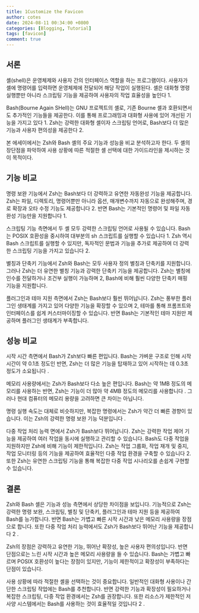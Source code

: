 ```yaml
---
title: 1Customize the Favicon
author: cotes
date: 2024-08-11 00:34:00 +0800
categories: [Blogging, Tutorial]
tags: [favicon]
comment: true
---
```



서론
--

셸(shell)은 운영체제와 사용자 간의 인터페이스 역할을 하는 프로그램이다. 사용자가 셸에 명령어를 입력하면 운영체제에 전달되어 해당 작업이 실행된다. 셸은 대화형 명령 실행뿐만 아니라 스크립팅 기능을 제공하여 사용자의 작업 효율성을 높인다 1.

Bash(Bourne Again SHell)는 GNU 프로젝트의 셸로, 기존 Bourne 셸과 호환되면서도 추가적인 기능들을 제공한다. 이를 통해 프로그래밍과 대화형 사용에 있어 개선된 기능을 가지고 있다 1. Zsh는 강력한 대화형 셸이자 스크립팅 언어로, Bash보다 더 많은 기능과 사용자 편의성을 제공한다 2.

본 에세이에서는 Zsh와 Bash 셸의 주요 기능과 성능을 비교 분석하고자 한다. 두 셸의 장단점을 파악하여 사용 상황에 따른 적절한 셸 선택에 대한 가이드라인을 제시하는 것이 목적이다.

기능 비교
-----

명령 보완 기능에서 Zsh는 Bash보다 더 강력하고 유연한 자동완성 기능을 제공합니다. Zsh는 파일, 디렉토리, 명령어뿐만 아니라 옵션, 매개변수까지 자동으로 완성해주며, 경로 확장과 오타 수정 기능도 제공합니다 2. 반면 Bash는 기본적인 명령어 및 파일 자동완성 기능만을 지원합니다 1.

스크립팅 기능 측면에서 두 셸 모두 강력한 스크립팅 언어로 사용될 수 있습니다. Bash는 POSIX 호환성을 중시하여 대부분의 sh 스크립트를 실행할 수 있습니다 1. Zsh 역시 Bash 스크립트를 실행할 수 있지만, 독자적인 문법과 기능을 추가로 제공하여 더 강력한 스크립팅 기능을 가지고 있습니다 2.

별칭과 단축키 기능에서 Zsh와 Bash는 모두 사용자 정의 별칭과 단축키를 지원합니다. 그러나 Zsh는 더 유연한 별칭 기능과 강력한 단축키 기능을 제공합니다. Zsh는 별칭에 인수를 전달하거나 조건부 실행이 가능하며 2, Bash에 비해 훨씬 다양한 단축키 매핑 기능을 지원합니다.

플러그인과 테마 지원 측면에서 Zsh는 Bash보다 훨씬 뛰어납니다. Zsh는 풍부한 플러그인 생태계를 가지고 있어 다양한 기능을 확장할 수 있으며 2, 테마를 통해 프롬프트와 인터페이스를 쉽게 커스터마이징할 수 있습니다. 반면 Bash는 기본적인 테마 지원만 제공하며 플러그인 생태계가 부족합니다.

성능 비교
-----

시작 시간 측면에서 Bash가 Zsh보다 빠른 편입니다. Bash는 가벼운 구조로 인해 시작 시간이 약 0.1초 정도인 반면, Zsh는 더 많은 기능을 탑재하고 있어 시작하는 데 0.3초 정도가 소요됩니다 .

메모리 사용량에서는 Zsh가 Bash보다 다소 높은 편입니다. Bash는 약 1MB 정도의 메모리를 사용하는 반면, Zsh는 기능이 더 많아 약 4MB 정도의 메모리를 사용합니다 . 그러나 현대 컴퓨터의 메모리 용량을 고려하면 큰 차이는 아닙니다.

명령 실행 속도는 대체로 비슷하지만, 복잡한 명령에서는 Zsh가 약간 더 빠른 경향이 있습니다. 이는 Zsh의 강력한 명령 보완 기능 덕분입니다 .

다중 작업 처리 능력 면에서 Zsh가 Bash보다 뛰어납니다. Zsh는 강력한 작업 제어 기능을 제공하여 여러 작업을 동시에 실행하고 관리할 수 있습니다. Bash도 다중 작업을 지원하지만 Zsh에 비해 기능이 제한적입니다. Zsh는 작업 그룹화, 작업 재개 및 중지, 작업 모니터링 등의 기능을 제공하여 효율적인 다중 작업 환경을 구축할 수 있습니다 2. 또한 Zsh는 유연한 스크립팅 기능을 통해 복잡한 다중 작업 시나리오를 손쉽게 구현할 수 있습니다.

결론
--

Zsh와 Bash 셸은 기능과 성능 측면에서 상당한 차이점을 보입니다. 기능적으로 Zsh는 강력한 명령 보완, 스크립팅, 별칭 및 단축키, 플러그인과 테마 지원 등을 제공하여 Bash를 능가합니다. 반면 Bash는 가볍고 빠른 시작 시간과 낮은 메모리 사용량을 장점으로 합니다. 또한 다중 작업 처리 능력에서도 Zsh가 Bash보다 뛰어난 기능을 제공합니다 2 .

Zsh의 장점은 강력하고 유연한 기능, 뛰어난 확장성, 높은 사용자 편의성입니다. 반면 단점으로는 느린 시작 시간과 높은 메모리 사용량을 들 수 있습니다. Bash는 가볍고 빠르며 POSIX 호환성이 높다는 장점이 있지만, 기능이 제한적이고 확장성이 부족하다는 단점이 있습니다.

사용 상황에 따라 적절한 셸을 선택하는 것이 중요합니다. 일반적인 대화형 사용이나 간단한 스크립팅 작업에는 Bash를 추천합니다. 반면 강력한 기능과 확장성이 필요하거나 복잡한 스크립팅, 다중 작업 환경에서는 Zsh를 권장합니다. 또한 리소스가 제한적인 저사양 시스템에서는 Bash를 사용하는 것이 효율적일 것입니다 2 .
